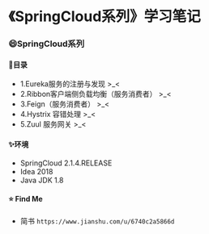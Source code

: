 # 《SpringCloud系列》学习笔记

### :smile:SpringCloud系列

#### :pencil:目录

- 1.Eureka服务的注册与发现  >_<
- 2.Ribbon客户端侧负载均衡（服务消费者）  >_<
- 3.Feign（服务消费者）  >_<
- 4.Hystrix 容错处理  >_<
- 5.Zuul 服务网关   >_<



#### :sparkles:环境

- SpringCloud 2.1.4.RELEASE
- Idea 2018
- Java JDK 1.8

#### :star: Find Me

- 简书
  ```https://www.jianshu.com/u/6740c2a5866d```
